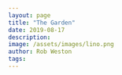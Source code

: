 ```yaml
---
layout: page
title: "The Garden"
date: 2019-08-17
description: 
image: /assets/images/lino.png
author: Rob Weston
tags: 
---
```


